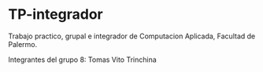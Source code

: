 # TP-integrador
Trabajo practico, grupal e integrador de Computacion Aplicada, Facultad de Palermo.

Integrantes del grupo 8:
Tomas Vito Trinchina

